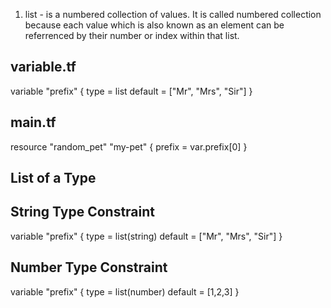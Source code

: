 1. list - is a numbered collection of values.
    It is called numbered collection because each value which is also known as an element can be referrenced by their number or index within that list.

variable.tf
-----------
variable "prefix" {
    type = list
    default = ["Mr", "Mrs", "Sir"]
}

main.tf
-------
resource "random_pet" "my-pet" {
    prefix = var.prefix[0]
}


List of a Type
--------------
String Type Constraint
-----------------------
variable "prefix" {
    type = list(string)
    default = ["Mr", "Mrs", "Sir"]
}

Number Type Constraint
----------------------
variable "prefix" {
    type = list(number)
    default = [1,2,3]
}
